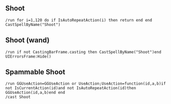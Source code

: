 ## Shoot
```
/run for i=1,120 do if IsAutoRepeatAction(i) then return end end CastSpellByName("Shoot")
```


## Shoot (wand)
```
/run if not CastingBarFrame.casting then CastSpellByName("Shoot")end UIErrorsFrame:Hide()
```


## Spammable Shoot
```
/run GGUseAction=GGUseAction or UseAction;UseAction=function(id,a,b)if not IsCurrentAction(id)and not IsAutoRepeatAction(id)then GGUseAction(id,a,b)end end
/cast Shoot
```